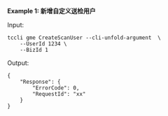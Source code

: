 **Example 1: 新增自定义送检用户**



Input: 

```
tccli gme CreateScanUser --cli-unfold-argument  \
    --UserId 1234 \
    --BizId 1
```

Output: 
```
{
    "Response": {
        "ErrorCode": 0,
        "RequestId": "xx"
    }
}
```

